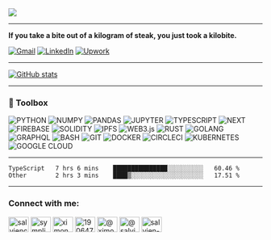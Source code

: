 <img align="center" src="https://github.com/Salvien-code/Heavy/blob/main/Lightweight.gif" />

----

**If you take a bite out of a kilogram of steak, you just took a kilobite.**

[![Gmail](https://img.shields.io/badge/Gmail-%23EA4335?style=for-the-badge&logo=gmail&logoColor=%23FFFFFF)](mailto:salviensky@gmail.com) [![LinkedIn](https://img.shields.io/badge/linkedin-%230A66C2?style=for-the-badge&logo=linkedin&logoColor=%23FFFFFF)](https://linkedin.com/in/ximon/) [![Upwork](https://img.shields.io/badge/upwork-%236FDA44?style=for-the-badge&logo=upwork&logoColor=%23FFFFFF)](https://www.upwork.com/freelancers/~01a978578ae872ab32) 


----

[![GitHub stats](https://github-readme-stats.vercel.app/api?username=salvien-code)](https://github.com/anuraghazra/github-readme-stats)

----

### 🧰 Toolbox
![PYTHON](https://img.shields.io/badge/-python-%233776AB?style=for-the-badge&logo=python&logoColor=%23ffffff)  ![NUMPY](https://img.shields.io/badge/-numpy-%23013243?style=for-the-badge&logo=numpy&logoColor=%23ffffff) ![PANDAS](https://img.shields.io/badge/-pandas-%23150458?style=for-the-badge&logo=pandas&logoColor=%23ffffff) ![JUPYTER](https://img.shields.io/badge/-jupyter-%23F37626?style=for-the-badge&logo=jupyter&logoColor=%23ffffff) ![TYPESCRIPT](https://img.shields.io/badge/-typescript-%233178C6?style=for-the-badge&logo=typescript&logoColor=%23ffffff) ![NEXT](https://img.shields.io/badge/-next-%23000000?style=for-the-badge&logo=next.js&logoColor=%23ffffff) ![FIREBASE](https://img.shields.io/badge/-firebase-%23FFCA28?style=for-the-badge&logo=firebase&logoColor=%23ffffff)  ![SOLIDITY](https://img.shields.io/badge/-solidity-%23363636?style=for-the-badge&logo=solidity&logoColor=%23ffffff) ![IPFS](https://img.shields.io/badge/-ipfs-%2365C2CB?style=for-the-badge&logo=ipfs&logoColor=%23ffffff) ![WEB3.js](https://img.shields.io/badge/-web3-%23F16822?style=for-the-badge&logo=web3.js&logoColor=%23ffffff)  ![RUST](https://img.shields.io/badge/-rust-%23000000?style=for-the-badge&logo=rust&logoColor=%23ffffff)  ![GOLANG](https://img.shields.io/badge/-golang-%2300ADD8?style=for-the-badge&logo=go&logoColor=%23ffffff) ![GRAPHQL](https://img.shields.io/badge/-graphql-%23E10098?style=for-the-badge&logo=graphql&logoColor=%23ffffff)  ![BASH](https://img.shields.io/badge/-bash-%234EAA25?style=for-the-badge&logo=gnubash&logoColor=%23ffffff) ![GIT](https://img.shields.io/badge/-git-%23F05032?style=for-the-badge&logo=git&logoColor=%23ffffff)  ![DOCKER](https://img.shields.io/badge/-docker-%232496ED?style=for-the-badge&logo=docker&logoColor=%23ffffff) ![CIRCLECI](https://img.shields.io/badge/-circleci-%23343434?style=for-the-badge&logo=circleci&logoColor=%23ffffff)  ![KUBERNETES](https://img.shields.io/badge/-kubernetes-%23326CE5?style=for-the-badge&logo=kubernetes&logoColor=%23ffffff) ![GOOGLE CLOUD](https://img.shields.io/badge/-gcp-%234285F4?style=for-the-badge&logo=googlecloud&logoColor=%23ffffff)

----

<!--START_SECTION:waka-->

```text
TypeScript   7 hrs 6 mins    ███████████████░░░░░░░░░░   60.46 %
Other        2 hrs 3 mins    ████▒░░░░░░░░░░░░░░░░░░░░   17.51 %
```

<!--END_SECTION:waka-->

----

<h3 align="left">Connect with me:</h3>
<p align="left">
<a href="https://dev.to/salviencode" target="blank"><img align="center" src="https://raw.githubusercontent.com/rahuldkjain/github-profile-readme-generator/master/src/images/icons/Social/devto.svg" alt="salviencode" height="30" width="40" /></a>
<a href="https://twitter.com/sympli_simon" target="blank"><img align="center" src="https://raw.githubusercontent.com/rahuldkjain/github-profile-readme-generator/master/src/images/icons/Social/twitter.svg" alt="sympli_simon" height="30" width="40" /></a>
<a href="https://linkedin.com/in/ximon" target="blank"><img align="center" src="https://raw.githubusercontent.com/rahuldkjain/github-profile-readme-generator/master/src/images/icons/Social/linked-in-alt.svg" alt="ximon" height="30" width="40" /></a>
<a href="https://stackoverflow.com/users/19064733" target="blank"><img align="center" src="https://raw.githubusercontent.com/rahuldkjain/github-profile-readme-generator/master/src/images/icons/Social/stack-overflow.svg" alt="19064733" height="30" width="40" /></a>
<a href="https://hashnode.com/@ximon" target="blank"><img align="center" src="https://raw.githubusercontent.com/rahuldkjain/github-profile-readme-generator/master/src/images/icons/Social/hashnode.svg" alt="@ximon" height="30" width="40" /></a>
<a href="https://medium.com/@salviensky" target="blank"><img align="center" src="https://raw.githubusercontent.com/rahuldkjain/github-profile-readme-generator/master/src/images/icons/Social/medium.svg" alt="@salviensky" height="30" width="40" /></a>
<a href="https://www.leetcode.com/salvien-code" target="blank"><img align="center" src="https://raw.githubusercontent.com/rahuldkjain/github-profile-readme-generator/master/src/images/icons/Social/leet-code.svg" alt="salvien-code" height="30" width="40" /></a>
</p>
